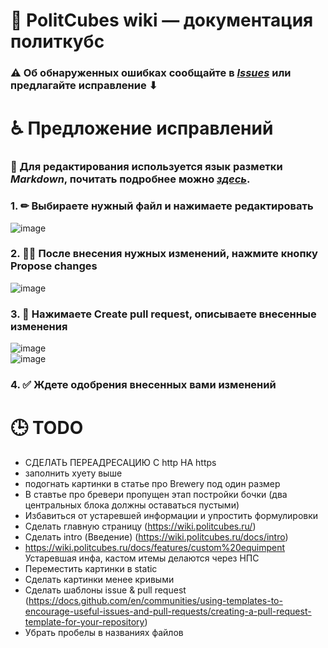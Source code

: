 # 📝 PolitCubes wiki — документация политкубс
  
### ⚠ Об обнаруженных ошибках сообщайте в *[Issues](https://github.com/PolitCubes/wiki/issues)* или предлагайте исправление ⬇    
# ♿ Предложение исправлений
### 📝 Для редактирования используется язык разметки *Markdown*, почитать подробнее можно *[здесь](https://gist.github.com/Jekins/2bf2d0638163f1294637)*.
 ### 1. ✏ Выбираете нужный файл и нажимаете редактировать  
 ![image](https://user-images.githubusercontent.com/51333325/185002621-73f9c7a5-df56-4a24-a141-62ce31d8b0ba.png)
 ### 2. 🙋‍♂️ После внесения нужных изменений, нажмите кнопку Propose changes  
 ![image](https://user-images.githubusercontent.com/51333325/185003035-d4193fab-9b30-4d0c-8b90-0629743f9e50.png)
 ### 3. 🔁 Нажимаете Create pull request, описываете внесенные изменения  
 ![image](https://user-images.githubusercontent.com/51333325/185003556-7c132a21-ddf9-42bf-96bb-04dd6149d554.png)  
 ![image](https://user-images.githubusercontent.com/51333325/185003781-4a8a9f9c-54b6-44f1-92b5-d20206f63753.png)
 ### 4. ✅ Ждете одобрения внесенных вами изменений



# 🕒 TODO
- СДЕЛАТЬ ПЕРЕАДРЕСАЦИЮ С http НА https
- заполнить хуету выше
- подогнать картинки в статье про Brewery под один размер
- В ставтье про бревери пропущен этап постройки бочки (два центральных блока должны оставаться пустыми)
- Избавиться от устаревшей информации и упростить формулировки
- Сделать главную страницу (https://wiki.politcubes.ru/)
- Сделать intro (Введение) (https://wiki.politcubes.ru/docs/intro)
- https://wiki.politcubes.ru/docs/features/custom%20equimpent Устаревшая инфа, кастом итемы делаются через НПС
- Переместить картинки в static
- Сделать картинки менее кривыми
- Сделать шаблоны issue & pull request (https://docs.github.com/en/communities/using-templates-to-encourage-useful-issues-and-pull-requests/creating-a-pull-request-template-for-your-repository)
- Убрать пробелы в названиях файлов
